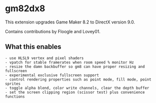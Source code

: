 # gm82dx8
This extension upgrades Game Maker 8.2 to DirectX version 9.0.

Contains contributions by Floogle and Lovey01.

## What this enables

    - use HLSL9 vertex and pixel shaders
    - vpatch for stable framerates when room speed % monitor Hz
    - resize the damn backbuffer so gm8 can have proper resizing and fullscreen
    - experimental exclusive fullscreen support
    - control rendering properties such as point mode, fill mode, point sprites
    - toggle alpha blend, color write channels, clear the depth buffer
    - set the screen clipping region (scissor test) plus convenience functions